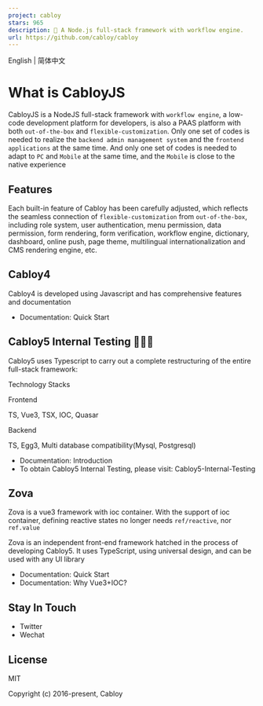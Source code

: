 ```yaml
---
project: cabloy
stars: 965
description: 🚀 A Node.js full-stack framework with workflow engine.
url: https://github.com/cabloy/cabloy
---
```


English | 简体中文

What is CabloyJS
================

CabloyJS is a NodeJS full-stack framework with `workflow engine`, a low-code development platform for developers, is also a PAAS platform with both `out-of-the-box` and `flexible-customization`. Only one set of codes is needed to realize the `backend admin management system` and the `frontend applications` at the same time. And only one set of codes is needed to adapt to `PC` and `Mobile` at the same time, and the `Mobile` is close to the native experience

Features
--------

Each built-in feature of Cabloy has been carefully adjusted, which reflects the seamless connection of `flexible-customization` from `out-of-the-box`, including role system, user authentication, menu permission, data permission, form rendering, form verification, workflow engine, dictionary, dashboard, online push, page theme, multilingual internationalization and CMS rendering engine, etc.

Cabloy4
-------

Cabloy4 is developed using Javascript and has comprehensive features and documentation

-   Documentation: Quick Start

Cabloy5 Internal Testing 🚀🚀🚀
-------------------------------

Cabloy5 uses Typescript to carry out a complete restructuring of the entire full-stack framework:

Technology Stacks

Frontend

TS, Vue3, TSX, IOC, Quasar

Backend

TS, Egg3, Multi database compatibility(Mysql, Postgresql)

-   Documentation: Introduction
-   To obtain Cabloy5 Internal Testing, please visit: Cabloy5-Internal-Testing

Zova
----

Zova is a vue3 framework with ioc container. With the support of ioc container, defining reactive states no longer needs `ref/reactive`, nor `ref.value`

Zova is an independent front-end framework hatched in the process of developing Cabloy5. It uses TypeScript, using universal design, and can be used with any UI library

-   Documentation: Quick Start
-   Documentation: Why Vue3+IOC?

Stay In Touch
-------------

-   Twitter
-   Wechat

License
-------

MIT

Copyright (c) 2016-present, Cabloy
